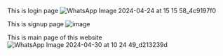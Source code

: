 This is login page
![WhatsApp Image 2024-04-24 at 15 15 58_4c9197f0](https://github.com/Atharva090903/Fitness-Application/assets/147313928/6172244d-3449-4453-82c0-a7d979c30d5a)

This is signup page
![image](https://github.com/Atharva090903/Fitness-Application/assets/147313928/cfcb1953-ca97-4dbb-9360-c767334c4de5)

This is main page of this website
![WhatsApp Image 2024-04-30 at 10 24 49_d213239d](https://github.com/Atharva090903/Fitness-Application/assets/147313928/b59a9ae6-a296-4905-aec3-dd03a83bf5b0)


